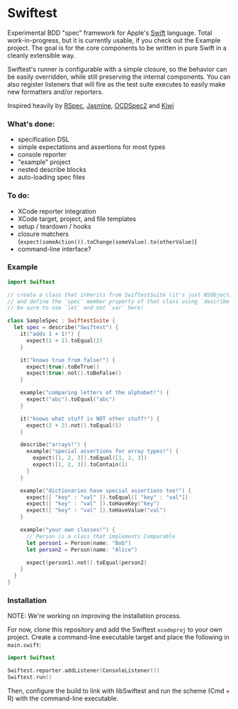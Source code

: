 Swiftest
========

Experimental BDD "spec" framework for Apple's
[Swift](https://developer.apple.com/swift/) language.
Total work-in-progress, but it is currently usable, if you check out the Example
project. The goal is for the core components to be written in pure Swift in a
cleanly extensible way.

Swiftest's runner is configurable with a simple closure, so the behavior can be
easily overridden, while still preserving the internal components. You can also
register listeners that will fire as the test suite executes to easily make
new formatters and/or reporters.

Inspired heavily by
[RSpec](https://github.com/rspec/rspec), [Jasmine](http://jasmine.github.io/),
[OCDSpec2](https://github.com/OCDSpec/OCDSpec2) and
[Kiwi](https://github.com/kiwi-bdd/Kiwi)

### What's done:
* specification DSL
* simple expectations and assertions for most types
* console reporter
* "example" project
* nested describe blocks
* auto-loading spec files

### To do:
* XCode reporter integration
* XCode target, project, and file templates
* setup / teardown / hooks
* closure matchers (`expect(someAction()).toChange(someValue).to(otherValue)`)
* command-line interface?

### Example

```swift
import Swiftest

// create a class that inherits from SwiftestSuite (it's just NSObject)
// and define the 'spec' member property of that class using `describe`
// be sure to use `let` and not `var` here!

class SampleSpec : SwiftestSuite {
  let spec = describe("Swiftest") {
    it("adds 1 + 1!") {
      expect(1 + 1).toEqual(2)
    }

    it("knows true from false!") {
      expect(true).toBeTrue()
      expect(true).not().toBeFalse()
    }

    example("comparing letters of the alphabet!") {
      expect("abc").toEqual("abc")
    }

    it("knows what stuff is NOT other stuff!") {
      expect(2 + 2).not().toEqual(5)
    }

    describe("arrays!") {
      example("special assertions for array types!") {
        expect([1, 2, 3]).toEqual([1, 2, 3])
        expect([1, 2, 3]).toContain(1)
      }
    }

    example("dictionaries have special assertions too!") {
      expect([ "key" : "val" ]).toEqual([ "key" : "val"])
      expect([ "key" : "val" ]).toHaveKey("key")
      expect([ "key" : "val" ]).toHaveValue("val")
    }

    example("your own classes!") {
      // Person is a class that implements Comparable
      let person1 = Person(name: "Bob")
      let person2 = Person(name: "Alice")

      expect(person1).not().toEqual(person2)
    }
  }
}
```

### Installation
NOTE: We're working on improving the installation process.

For now, clone this repository and add the Swiftest `xcodeproj` to your own
project. Create a command-line executable target and place the following in
`main.swift`:

```swift
import Swiftest

Swiftest.reporter.addListener(ConsoleListener())
Swiftest.run()
```

Then, configure the build to link with libSwiftest and
run the scheme (Cmd + R) with the command-line executable.
